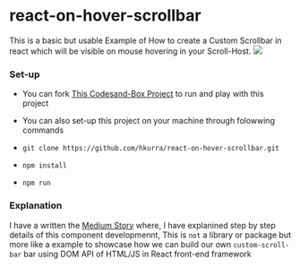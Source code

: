 # react-on-hover-scrollbar
This is a basic but usable Example of How to create a Custom Scrollbar in react which will be visible on mouse hovering in your Scroll-Host.
[![](https://i.postimg.cc/X7rQ38Sv/ezgif-com-video-to-gif.gif)](https://postimg.cc/fJhxfYb4)

### Set-up
* You can fork [This Codesand-Box Project](https://codesandbox.io/s/custom-scrollbar-on-hover-ps471) to run and play with this project

* You can also set-up this project on your machine through folowwing commands
* ``git clone https://github.com/hkurra/react-on-hover-scrollbar.git``
* ``npm install ``
* ``npm run ``

### Explanation 
I have a written the [Medium Story](https://medium.com/p/d846194a7ea4/edit) where, I have explanined step by step details of this component developmennt, This is `not` a library or package but more like a example to showcase how we can build our own ``custom-scroll-bar`` bar using DOM API of HTML/JS in React front-end framework

